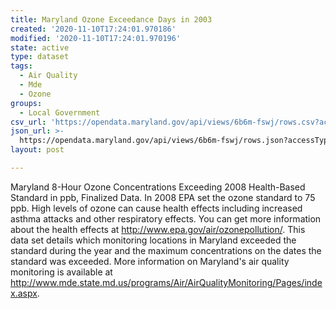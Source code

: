```yaml
---
title: Maryland Ozone Exceedance Days in 2003
created: '2020-11-10T17:24:01.970186'
modified: '2020-11-10T17:24:01.970196'
state: active
type: dataset
tags:
  - Air Quality
  - Mde
  - Ozone
groups:
  - Local Government
csv_url: 'https://opendata.maryland.gov/api/views/6b6m-fswj/rows.csv?accessType=DOWNLOAD'
json_url: >-
  https://opendata.maryland.gov/api/views/6b6m-fswj/rows.json?accessType=DOWNLOAD
layout: post

---
```

Maryland 8-Hour Ozone Concentrations Exceeding 2008 Health-Based Standard in ppb, Finalized Data.  In 2008 EPA set the ozone standard to 75 ppb.  High levels of ozone can cause health effects including increased asthma attacks and other respiratory effects.  You can get more information about the health effects at http://www.epa.gov/air/ozonepollution/.  This data set details which monitoring locations in Maryland exceeded the standard during the year and the maximum concentrations on the dates the standard was exceeded.  More information on Maryland's air quality monitoring is available at http://www.mde.state.md.us/programs/Air/AirQualityMonitoring/Pages/index.aspx.
